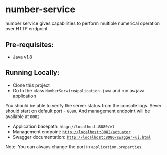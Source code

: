 # number-service
number service gives capabilities to perform multiple numerical operation over HTTP endpoint

## Pre-requisites:
* Java v1.8


## Running Locally:
* Clone this project
* Go to the  class `NumberServiceApplication.java` and run as java application

You should be able to verify the server status from the console logs. Sever should start on default port - `8080`. And management endpoint will be available at `8082`

* Application basepath: `http://localhost:8080/v1`
* Management endpoint: [`http://localhost:8082/actuator`](http://localhost:8082/actuator)
* Swagger documentation: [`http://localhost:8080/swagger-ui.html`](http://localhost:8080/swagger-ui.html)

Note: You can always change the port in `application.properties`. 